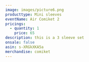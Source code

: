 ```yaml
---
image: images/picture6.png
producttype: Mini sleeves
eventName: Air Comiket 2
pricings:
  - quantity: 1
    price: 65
description: this is a 3 sleeve set
onsale: false
asin: s-XRGkXKA5a
merchandise: comiket
---
```

